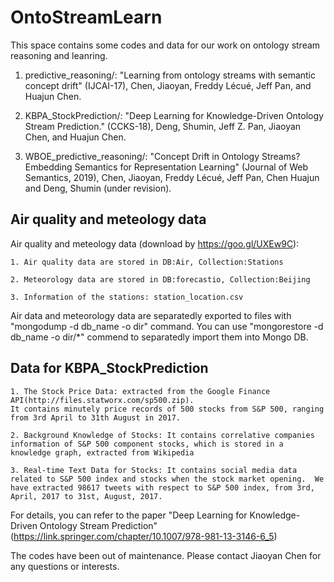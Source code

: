 # OntoStreamLearn
This space contains some codes and data for our work on ontology stream reasoning and leanring.

1. predictive_reasoning/: "Learning from ontology streams with semantic concept drift" (IJCAI-17), Chen, Jiaoyan, Freddy Lécué, Jeff Pan, and Huajun Chen. 

2. KBPA_StockPrediction/: "Deep Learning for Knowledge-Driven Ontology Stream Prediction." (CCKS-18), Deng, Shumin, Jeff Z. Pan, Jiaoyan Chen, and Huajun Chen.

3. WBOE_predictive_reasoning/: "Concept Drift in Ontology Streams? Embedding Semantics for Representation Learning" (Journal of Web Semantics, 2019),  Chen, Jiaoyan, Freddy Lécué, Jeff Pan, Chen Huajun and Deng, Shumin (under revision).

## Air quality and meteology data
Air quality and meteology data (download by https://goo.gl/UXEw9C):

    1. Air quality data are stored in DB:Air, Collection:Stations

    2. Meteorology data are stored in DB:forecastio, Collection:Beijing 

    3. Information of the stations: station_location.csv

Air data and meteorology data are separatedly exported to files with "mongodump -d db_name -o dir" command. You can use "mongorestore -d db_name -o dir/*" commend to separatedly import them into Mongo DB.


## Data for KBPA_StockPrediction

    1. The Stock Price Data: extracted from the Google Finance API(http://files.statworx.com/sp500.zip).
    It contains minutely price records of 500 stocks from S&P 500, ranging from 3rd April to 31th August in 2017. 

    2. Background Knowledge of Stocks: It contains correlative companies information of S&P 500 component stocks, which is stored in a knowledge graph, extracted from Wikipedia
    
    3. Real-time Text Data for Stocks: It contains social media data related to S&P 500 index and stocks when the stock market opening.  We have extracted 98617 tweets with respect to S&P 500 index, from 3rd, April, 2017 to 31st, August, 2017. 

For details, you can refer to the paper "Deep Learning for Knowledge-Driven Ontology Stream Prediction" (https://link.springer.com/chapter/10.1007/978-981-13-3146-6_5)


The codes have been out of maintenance. Please contact Jiaoyan Chen for any questions or interests.
